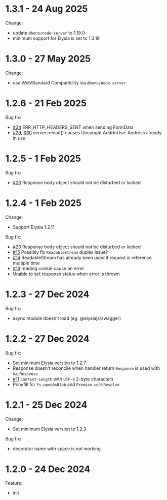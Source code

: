 # 1.3.1 - 24 Aug 2025
Change:
- update `@hono/node-server` to 1.19.0
- minimum support for Elysia is set to 1.3.18

# 1.3.0 - 27 May 2025
Change:
- use WebStandard Compatibility via `@hono/node-server`

# 1.2.6 - 21 Feb 2025
Bug fix:
- [#34](https://github.com/elysiajs/node/issues/34) ERR_HTTP_HEADERS_SENT when sending FormData
- [#29](https://github.com/elysiajs/node/issues/29), [#30](https://github.com/elysiajs/node/pull/30) server.reload() causes Uncaught AddrInUse: Address already in use

# 1.2.5 - 1 Feb 2025
Bug fix:
- [#23](https://github.com/elysiajs/node/issues/23) Response body object should not be disturbed or locked

# 1.2.4 - 1 Feb 2025
Change:
- Support Elysia 1.2.11

Bug fix:
- [#23](https://github.com/elysiajs/node/issues/23) Response body object should not be disturbed or locked
- [#15](https://github.com/elysiajs/node/issues/15) Possibly fix `ReadableStream` duplex issue?
- [#14](https://github.com/elysiajs/node/issues/14) ReadableStream has already been used if request is reference multiple time
- [#18](https://github.com/elysiajs/node/issues/18) reading cookie cause an error
- Unable to set response status when error is thrown

# 1.2.3 - 27 Dec 2024
Bug fix:
- async module doesn't load (eg. @elysiajs/swagger)

# 1.2.2 - 27 Dec 2024
Bug fix:
- Set minimum Elysia version to 1.2.7
- Response doesn't reconcile when handler return `Response` is used with `mapResponse`
- [#11](https://github.com/elysiajs/node/pull/11) `Content-Length` with `UTF-8` 2-byte characters
- Ponyfill for `fs.openAsBlob` and `Promise.withResolve`

# 1.2.1 - 25 Dec 2024
Change:
- Set minimum Elysia version to 1.2.3

Bug fix:
- decorator name with space is not working

# 1.2.0 - 24 Dec 2024
Feature:
- init
